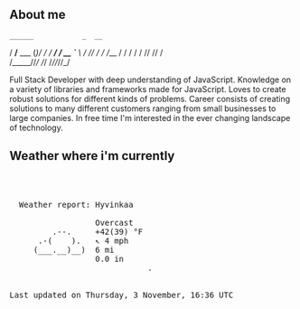 ## About me
    ______            _  __
   / ____/____ ___   (_)/ /
  / __/  / __ `__ \ / // / 
 / /___ / / / / / // // /  
/_____//_/ /_/ /_//_//_/   
                           

Full Stack Developer with deep understanding of JavaScript. Knowledge on a variety of libraries and frameworks made for JavaScript. Loves to create robust solutions for different kinds of problems. Career consists of creating solutions to many different customers ranging from small businesses to large companies. In free time I'm interested in the ever changing landscape of technology. 

## Weather where i'm currently  
<pre>


 
  Weather report: Hyvinkaa  
    
                  Overcast  
         .--.     +42(39) °F  
      .-(    ).   ↖ 4 mph  
     (___.__)__)  6 mi  
                  0.0 in  
                             .


Last updated on Thursday, 3 November, 16:36 UTC
</pre>
